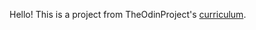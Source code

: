 Hello! This is a project from TheOdinProject's [curriculum](https://www.theodinproject.com/courses/ruby-programming/lessons/building-blocks?ref=lnav).